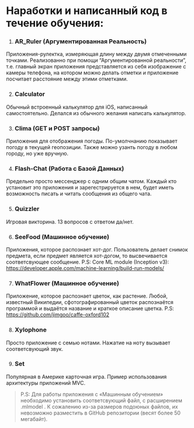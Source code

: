 # Наработки и написанный код в течение обучения:
1. ### AR_Ruler (Аргументированная Реальность)
Приложения-рулектка, измеряющая длину между двумя отмеченными точками. Реализованно при помощи “Аргументированной реальности”, т.е. главный экран приложения представляется из себя изображение с камеры телефона, на котором можно делать отметки и приложение посчитает расстояние между этими отметками. 

2. ### Calculator
Обычный встроенный калькулятор для iOS, написанный самостоятельно. Делался из обычного желания написать калькулятор.

3. ### Clima (GET и POST запросы)
Приложения для отображения погоды. По-умолчнанию показывает погоду в текущей геопозиции. Также можно узанть погоду в любом городу, но уже вручную.

4. ### Flash-Chat (Работа с Базой Данных)
Предельно просто мессенджер с одним общим чатом. Каждый кто установит это приложения и зарегестрируется в нем, будет иметь возможность писать и читать сообщения из общего чата.

5. ### Quizzler 
Игровая викторина. 13 вопросов с ответом да/нет.

6. ### SeeFood (Машинное обучение)
Приложения, которое распознает хот-дог. Пользователь делает снимок предмета, если предмет является хот-догом, то высвечивается соответсвующее сообщение. P.S: Core ML module (Inception v3): https://developer.apple.com/machine-learning/build-run-models/

7. ### WhatFlower (Машинное обучение)
Приложение, которое распознает цветок, как растение. Любой, известный Википедии, сфотографированный цветок распознаётся программой и выдаётся название и краткое описание цветка. P.S: https://github.com/jimgoo/caffe-oxford102

8. ### Xylophone
Просто приложение с семью нотами. Нажатие на ноту вызывает соответсвующий звук.

9. ### Set
Популярная в Америке карточная игра. Пример использования архитектуры приложений MVC.

> P.S: Для работы приложения с «Машинным обучением» необходимо установить соответсвующий файл, с расширением .mlmodel . К сожалению из-за размеров подоюных файлов, их невозможно разместить в GitHub репозитории (весят более 50 мегабайт).


